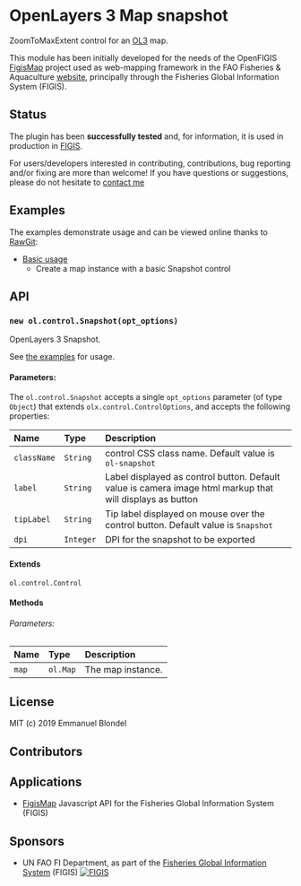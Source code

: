 # OpenLayers 3 Map snapshot

ZoomToMaxExtent control for an [OL3](https://github.com/openlayers/ol3) map.

This module has been initially developed for the needs of the OpenFIGIS [FigisMap](https://github.com/openfigis/FigisMap) project used as web-mapping framework in the FAO Fisheries & Aquaculture [website](http://www.fao.org/fishery/en), principally through the Fisheries Global Information System (FIGIS).

## Status

The plugin has been **successfully tested** and, for information, it is used in production in [FIGIS](http://www.fao.org/fishery/topic/18042/en).

For users/developers interested in contributing, contributions, bug reporting and/or fixing are more than welcome! If you have questions or suggestions, please do not hesitate to [contact me](mailto:emmanuel.blondel1@gmail.com)

## Examples

The examples demonstrate usage and can be viewed online thanks to [RawGit](http://rawgit.com/):

* [Basic usage](http://rawgit.com/eblondel/ol3-snapshot/master/examples/snapshot-default.html)
   * Create a map instance with a basic Snapshot control
   
## API

### `new ol.control.Snapshot(opt_options)`

OpenLayers 3 Snapshot.

See [the examples](./examples) for usage.

#### Parameters:

The ``ol.control.Snapshot`` accepts a single ``opt_options`` parameter (of type ``Object``) that extends ``olx.control.ControlOptions``, and accepts the following properties:

|Name|Type|Description|
|:---|:---|:----------|
|`className`|`String`| control CSS class name. Default value is ``ol-snapshot``|
|`label`|`String`| Label displayed as control button. Default value is camera image html markup that will displays as button|
|`tipLabel`|`String`| Tip label displayed on mouse over the control button. Default value is ``Snapshot``|
|`dpi`|`Integer`| DPI for the snapshot to be exported

#### Extends

`ol.control.Control`

#### Methods



###### Parameters:

|Name|Type|Description|
|:---|:---|:----------|
|`map`|`ol.Map`| The map instance. |

## License

MIT (c) 2019 Emmanuel Blondel

## Contributors


## Applications

* [FigisMap](https://github.com/openfigis/FigisMap) Javascript API for the Fisheries Global Information System (FIGIS)

## Sponsors

* UN FAO FI Department, as part of the [Fisheries Global Information System](http://www.fao.org/fishery/topic/18042/en) (FIGIS)
[![FIGIS](http://www.fao.org/figis/servlet/IRS?iid=17437)](http://www.fao.org/fishery/topic/18042/e)

